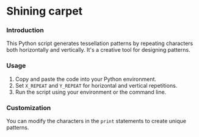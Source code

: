 # Shining carpet
### Introduction

This Python script generates tessellation patterns by repeating characters both horizontally and vertically. It's a creative tool for designing patterns.

### Usage

1. Copy and paste the code into your Python environment.
2. Set `X_REPEAT` and `Y_REPEAT` for horizontal and vertical repetitions.
3. Run the script using your environment or the command line.

### Customization

You can modify the characters in the `print` statements to create unique patterns.
